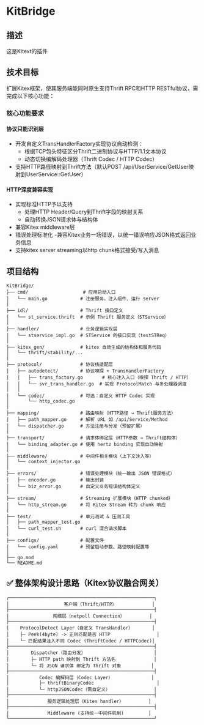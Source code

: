 # KitBridge


## 描述

这是Kitext的插件

## 技术目标

扩展Kitex框架，使其服务端能同时原生支持Thrift RPC和HTTP RESTful协议，需完成以下核心功能：

### 核心功能要求

#### 协议只能识别层

- 开发自定义TransHandlerFactory实现协议自动检测：
  - 根据TCP包头特征区分Thrift二进制协议与HTTP/1.1文本协议
  - 动态切换编解码处理器（Thrift Codec / HTTP Codec）
- 支持HTTP路径映射到Thrift方法（默认POST /api/UserService/GetUser映射到UserService::GetUser）

#### HTTP深度兼容实现

- 实现标准HTTP予以支持
    - 处理HTTP Header/Query到Thrift字段的映射关系
    - 自动转换JSON请求体与结构体
- 兼容Kitex middleware层
- 错误处理标准化
    -兼容Kitex业务一场错误，以统一错误响应JSON格式返回业务信息
- 支持kitex server streaming以http chunk格式接受/写入消息

## 项目结构

```
KitBridge/
├── cmd/                    # 应用启动入口
│   └── main.go            # 注册服务、注入组件、运行 server
│
├── idl/                   # Thrift 接口定义
│   └── st_service.thrift  # 示例 Thrift 服务定义（STService）
│
├── handler/               # 业务逻辑实现层
│   └── stservice_impl.go  # STService 的接口实现（testSTReq）
│
├── kitex_gen/             # kitex 自动生成的结构体和服务代码
│   └── thrift/stability/...
│
├── protocol/              # 协议栈适配层
│   ├── autodetect/        # 协议嗅探 + TransHandlerFactory
│   │   ├── trans_factory.go       # 核心注入入口（嗅探 Thrift / HTTP）
│   │   └── svr_trans_handler.go  # 实现 ProtocolMatch 与多处理器调度
│   │
│   └── codec/             # 可选：自定义 HTTP Codec 实现
│       └── http_codec.go
│
├── mapping/               # 路由映射（HTTP路径 → Thrift服务方法）
│   ├── path_mapper.go     # 解析 URL 如 /api/Service/Method
│   └── dispatcher.go      # 方法注册与分发（预留扩展）
│
├── transport/             # 请求体绑定层（HTTP参数 → Thrift结构体）
│   └── binding_adapter.go # 使用 hertz binding 实现自动映射
│
├── middleware/            # 中间件相关模块（上下文注入等）
│   └── context_injector.go
│
├── errors/                # 错误处理模块（统一输出 JSON 错误格式）
│   ├── encoder.go         # 输出封装
│   └── biz_error.go       # 自定义业务错误结构体定义
│
├── stream/                # Streaming 扩展模块（HTTP chunked）
│   └── http_stream.go     # 将 Kitex Stream 转为 chunk 响应
│
├── test/                  # 单元测试 & 压测工具
│   ├── path_mapper_test.go
│   └── curl_test.sh       # curl 混合请求脚本
│
├── configs/               # 配置文件
│   └── config.yaml        # 预留启动参数、路径映射配置等
│
├── go.mod
└── README.md

```

## ✅ 整体架构设计思路（Kitex协议融合网关）


```text
┌─────────────────────────────────────────────────────┐
│                    客户端（Thrift/HTTP）             │
├─────────────────────────────────────────────────────┤
│                网络层（netpoll Connection）         │
├─────────────────────────────────────────────────────┤
│    ProtocolDetect Layer（自定义 TransHandler）       │
│    ├─ Peek(4byte) -> 正则匹配是否 HTTP                 │
│    └─ 匹配结果注入不同 Codec (ThriftCodec / HTTPCodec)│
├─────────────────────────────────────────────────────┤
│        Dispatcher（路由分发）                         │
│        ├─ HTTP path 映射到 Thrift 方法名              │
│        └─ 将 JSON 请求体 绑定为 Thrift 对象           │
├─────────────────────────────────────────────────────┤
│           Codec 编解码层（Codec Layer）              │
│           ├─ thriftBinaryCodec                       │
│           └─ httpJSONCodec（需自定义）                │
├─────────────────────────────────────────────────────┤
│              服务逻辑处理层（Kitex handler）         │
├─────────────────────────────────────────────────────┤
│              Middleware (支持统一中间件机制)         │
└─────────────────────────────────────────────────────┘
```

